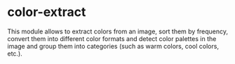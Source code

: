 # color-extract
This module allows to extract colors from an image, sort them by frequency, convert them into different color formats and detect color palettes in the image and group them into categories (such as warm colors, cool colors, etc.).
